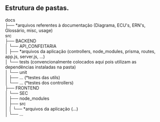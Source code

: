 ## Estrutura de pastas.

docs<br/>
├── *arquivos referentes à documentação (Diagrama, ECU's, ERN's, Glossário, misc, usage)<br/>
src<br/>
├── BACKEND<br/>
│   └── API_CONFEITARIA<br/>
│       ├── *arquivos da aplicação (controllers, node_modules, prisma, routes, app.js, server.js, ...)<br/>
│       └── tests (convencionalmente colocados aqui pois utilizam as dependências instaladas na pasta)<br/>
│           └── unit<br/>
│               ├── ... (*testes das utils)<br/>
│               └── ... (*testes dos controllers)<br/>
├── FRONTEND<br/>
│   └── SEC<br/>
│       ├── node_modules<br/>
│       ├── src<br/>
│       │   └── *arquivos da aplicação (...)<br/>
│       └── ...<br/>
